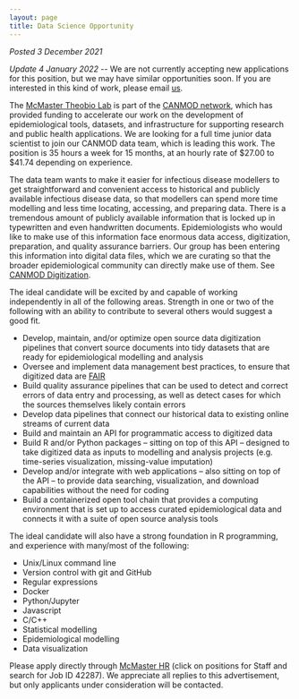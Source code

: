 ```yaml
---
layout: page
title: Data Science Opportunity
---
```


_Posted 3 December 2021_

_Update 4 January 2022_ -- We are not currently accepting new applications for this position, but we may have similar opportunities soon. If you are interested in this kind of work, please email [us](mailto:swalk@mcmaster.ca).

The [McMaster Theobio Lab](https://mac-theobio.github.io) is part of the [CANMOD network](https://canmod.net), which has provided funding to accelerate our work on the development of epidemiological tools, datasets, and infrastructure for supporting research and public health applications. We are looking for a full time junior data scientist to join our CANMOD data team, which is leading this work. The position is 35 hours a week for 15 months, at an hourly rate of $27.00 to $41.74 depending on experience.

The data team wants to make it easier for infectious disease modellers to get straightforward and convenient access to historical and publicly available infectious disease data, so that modellers can spend more time modelling and less time locating, accessing, and preparing data. There is a tremendous amount of publicly available information that is locked up in typewritten and even handwritten documents. Epidemiologists who would like to make use of this information face enormous data access, digitization, preparation, and quality assurance barriers. Our group has been entering this information into digital data files, which we are curating so that the broader epidemiological community can directly make use of them. See [CANMOD Digitization](https://canmod.net/digitization).

The ideal candidate will be excited by and capable of working independently in all of the following areas. Strength in one or two of the following with an ability to contribute to several others would suggest a good fit.

* Develop, maintain, and/or optimize open source data digitization pipelines that convert source documents into tidy datasets that are ready for epidemiological modelling and analysis
* Oversee and implement data management best practices, to ensure that digitized data are [FAIR](https://fairsharing.org)
* Build quality assurance pipelines that can be used to detect and correct errors of data entry and processing, as well as detect cases for which the sources themselves likely contain errors
* Develop data pipelines that connect our historical data to existing online streams of current data
* Build and maintain an API for programmatic access to digitized data
* Build R and/or Python packages – sitting on top of this API – designed to take digitized data as inputs to modelling and analysis projects (e.g. time-series visualization, missing-value imputation)
* Develop and/or integrate with web applications – also sitting on top of the API – to provide data searching, visualization, and download capabilities without the need for coding
* Build a containerized open tool chain that provides a computing environment that is set up to access curated epidemiological data and connects it with a suite of open source analysis tools

The ideal candidate will also have a strong foundation in R programming, and experience with many/most of the following:

* Unix/Linux command line
* Version control with git and GitHub
* Regular expressions
* Docker
* Python/Jupyter
* Javascript
* C/C++
* Statistical modelling
* Epidemiological modelling
* Data visualization

Please apply directly through [McMaster HR](https://hr.mcmaster.ca/careers/current-opportunities/) (click on positions for Staff and search for Job ID 42287). We appreciate all replies to this advertisement, but only applicants under consideration will be contacted.
